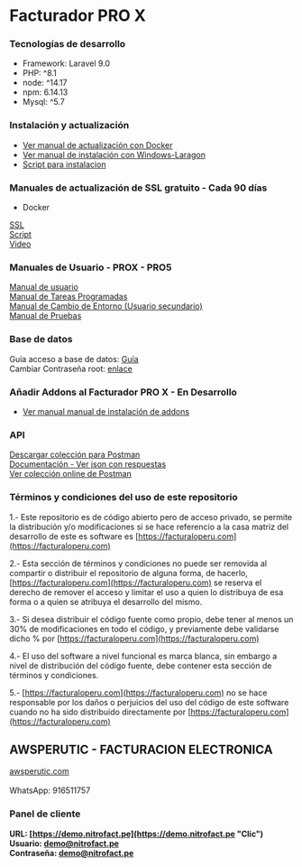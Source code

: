 # **Facturador PRO X**

### Tecnologías de desarrollo

* Framework: Laravel 9.0
* PHP: ^8.1
* node: ^14.17
* npm: 6.14.13
* Mysql: ^5.7

### Instalación y actualización

* [Ver manual de actualización con Docker](https://docs.google.com/document/d/1M7kFFR3Njz6BfTyQsJYBuiLF1jr-bP4oAopTtSb307Q/edit?usp=share_link "Recomendado")
* [Ver manual de instalación con Windows-Laragon](https://docs.google.com/document/d/1_z622k_7PHZlTXFTpndMC1H_pWDe83jT2wFKEnV2aAc/edit?usp=drivesdk "PRO-X")
* [Script para instalacion](https://drive.google.com/file/d/1a460o_XQZ14g6YG_CRPQerlHgPHJs4f9/view?usp=sharing "Recomendado")


### Manuales de actualización de SSL gratuito - Cada 90 días

* Docker

[SSL](https://docs.google.com/document/d/1kcgtIDrOWnGKQbWO3sW2KEkUoNdadIB5YHBgaSb87uA/edit "Clic") <br>
[Script](https://gitlab.com/b.mendoza/facturadorpro3/-/snippets/1955372/raw/master/updateSSL.sh "Clic") <br>
[Video](https://www.loom.com/share/577a32e168a44cc7afc6e2919589de56 "Clic")

### Manuales de Usuario - PROX - PRO5

[Manual de usuario](https://docs.google.com/document/d/1i7yKGy3rIvv9TrnwRWZifTuZMMnZ8dbWpqcjPZ3ClmE/edit "Clic")<br>
[Manual de Tareas Programadas](https://docs.google.com/document/d/1Cu3Kpgv9HvMAV4fwVNbR-CFc0uTu_-qEVLT-MIuxBTQ/edit?usp=sharing "Clic")<br>
[Manual de Cambio de Entorno (Usuario secundario)](https://docs.google.com/document/d/1IBXczY4b1YvSnGdFlIklpb8HGlQcP1lN44rpXbtYyUc/edit "Clic")<br>
[Manual de Pruebas](https://docs.google.com/document/d/1ht9JS7VdXiZrPmsqe3Dz-325lN_qEHDVVbieYU4Kay8/edit "Clic")

### Base de datos
Guía acceso a base de datos: [Guía](https://drive.google.com/open?id=1uZ_qt34I8HucJYmt_RfI2orgfl9_dpqIh8RukwiG1uM "Clic")<br>
Cambiar Contraseña root: [enlace](https://gist.github.com/rordi/ab55c92848fd06884172ed22ae88d7df "clic")<br>

### Añadir Addons al Facturador PRO X - En Desarrollo

* [Ver manual manual de instalación de addons](https://docs.google.com/document/d/1MUiq9VKHVfNaORn-ZEhq7UJLEvvHYxov/edit?usp=sharing&ouid=115263785292704332108&rtpof=true&sd=true "Recomendado")

### API

[Descargar colección para Postman](https://drive.google.com/file/d/1-SAGfGuUQx0sm43kNRPZeoP1kx2JisxJ/view?usp=sharing "API FACTURADOR PRO V5.postman_collection.json")<br>
[Documentación - Ver json con respuestas](https://docs.google.com/document/d/1QO3H2nhV6dubGFc-IOrXY1X1hobmKkSmutfrtKbelTw/edit "Google Docs")<br>
[Ver colección online de Postman](https://documenter.getpostman.com/view/1431398/U16onhgw "Postman")

### Términos y condiciones del uso de este repositorio

1.- Este repositorio es de código abierto pero de acceso privado, se permite la distribución y/o modificaciones si se hace referencio a la casa matriz del desarrollo de este es software es [https://facturaloperu.com](https://facturaloperu.com)

2.- Esta sección de términos y condiciones no puede ser removida al compartir o distribuir el repositorio de alguna forma, de hacerlo, [https://facturaloperu.com](https://facturaloperu.com) se reserva el derecho de remover el acceso y limitar el uso a quien lo distribuya de esa forma o a quien se atribuya el desarrollo del mismo.

3.- Si desea distribuir el código fuente como propio, debe tener al menos un 30% de modificaciones en todo el código, y previamente debe validarse dicho % por [https://facturaloperu.com](https://facturaloperu.com)

4.- El uso del software a nivel funcional es marca blanca, sin embargo a nivel de distribución del código fuente, debe contener esta sección de términos y condiciones.

5.- [https://facturaloperu.com](https://facturaloperu.com) no se hace responsable por los daños o perjuicios del uso del código de este software cuando no ha sido distribuido directamente por [https://facturaloperu.com](https://facturaloperu.com)

## AWSPERUTIC - FACTURACION ELECTRONICA

[awsperutic.com](https://awsperutic.com/ "Clic")<br>
<br>
WhatsApp: 916511757<b>


### Panel de cliente

URL: [https://demo.nitrofact.pe](https://demo.nitrofact.pe "Clic")
<br>
Usuario: demo@nitrofact.pe<br>
Contraseña: demo@nitrofact.pe
